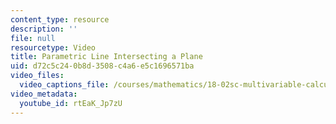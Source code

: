 ```yaml
---
content_type: resource
description: ''
file: null
resourcetype: Video
title: Parametric Line Intersecting a Plane
uid: d72c5c24-0b8d-3508-c4a6-e5c1696571ba
video_files:
  video_captions_file: /courses/mathematics/18-02sc-multivariable-calculus-fall-2010/1.-vectors-and-matrices/part-c-parametric-equations-for-curves/session-16-intersection-of-a-line-and-a-plane/parametric-line-intersecting-a-plane/rtEaK_Jp7zU.vtt
video_metadata:
  youtube_id: rtEaK_Jp7zU
---
```

